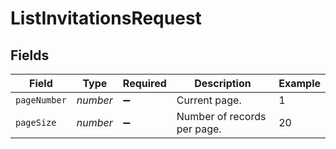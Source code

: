 # ListInvitationsRequest


## Fields

| Field                       | Type                        | Required                    | Description                 | Example                     |
| --------------------------- | --------------------------- | --------------------------- | --------------------------- | --------------------------- |
| `pageNumber`                | *number*                    | :heavy_minus_sign:          | Current page.               | 1                           |
| `pageSize`                  | *number*                    | :heavy_minus_sign:          | Number of records per page. | 20                          |
